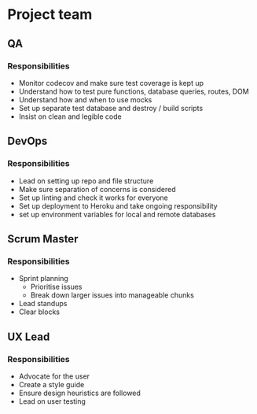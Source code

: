 # Project team

## QA

### Responsibilities

- Monitor codecov and make sure test coverage is kept up
- Understand how to test pure functions, database queries, routes, DOM
- Understand how and when to use mocks
- Set up separate test database and destroy / build scripts
- Insist on clean and legible code

## DevOps

### Responsibilities

- Lead on setting up repo and file structure
- Make sure separation of concerns is considered
- Set up linting and check it works for everyone
- Set up deployment to Heroku and take ongoing responsibility
- set up environment variables for local and remote databases

## Scrum Master

### Responsibilities

- Sprint planning
  - Prioritise issues
  - Break down larger issues into manageable chunks
- Lead standups
- Clear blocks

## UX Lead

### Responsibilities

- Advocate for the user
- Create a style guide
- Ensure design heuristics are followed
- Lead on user testing

